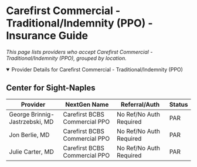 # Carefirst Commercial - Traditional/Indemnity (PPO) - Insurance Guide

*This page lists providers who accept Carefirst Commercial - Traditional/Indemnity (PPO), grouped by location.*

<details open><summary>Provider Details for Carefirst Commercial - Traditional/Indemnity (PPO)</summary>

## Center for Sight-Naples

| Provider | NextGen Name | Referral/Auth | Status |
|----------|-------------|--------------|--------|
| George Brinnig-Jastrzebski, MD | Carefirst BCBS Commercial PPO | No Ref/No Auth Required | PAR |
| Jon Berlie, MD | Carefirst BCBS Commercial PPO | No Ref/No Auth Required | PAR |
| Julie Carter, MD | Carefirst BCBS Commercial PPO | No Ref/No Auth Required | PAR |

</details>

